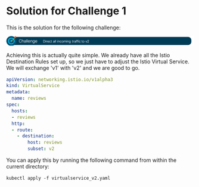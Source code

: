 # Solution for Challenge 1

This is the solution for the following challenge:

![Challenge 1](../../img/challenge1.png?raw=true "Challenge 1")

Achieving this is actually quite simple.  We already have all the Istio Destination Rules set up, so we just have to adjust the Istio Virtual Service. We will exchange 'v1' with 'v2' and we are good to go.

```yaml
apiVersion: networking.istio.io/v1alpha3
kind: VirtualService
metadata:
  name: reviews
spec:
  hosts:
  - reviews
  http:
  - route:
    - destination:
        host: reviews
        subset: v2
```

You can apply this by running the following command from within the current directory:

```
kubectl apply -f virtualservice_v2.yaml
```
